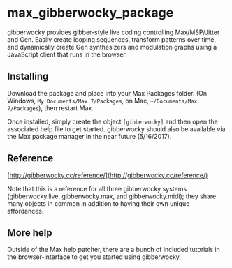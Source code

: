 # max_gibberwocky_package
gibberwocky provides gibber-style live coding controlling Max/MSP/Jitter and Gen. Easily create looping sequences, transform patterns over time, and dynamically create Gen synthesizers and modulation graphs using a JavaScript client that runs in the browser.

## Installing

Download the package and place into your Max Packages folder. (On Windows, ```My Documents/Max 7/Packages```, on Mac, ```~/Documents/Max 7/Packages```), then restart Max.

Once installed, simply create the object `[gibberwocky]` and then open the associated help file to get started. 
gibberwocky should also be available via the Max package manager in the near future (5/16/2017).

## Reference

[http://gibberwocky.cc/reference/](http://gibberwocky.cc/reference/)

Note that this is a reference for all three gibberwocky systems (gibberwocky.live, gibberwocky.max, and gibberwocky.midi); they share many objects in common in addition to having their own unique affordances.

## More help
Outside of the Max help patcher, there are a bunch of included tutorials in the browser-interface to get you started using gibberwocky.
